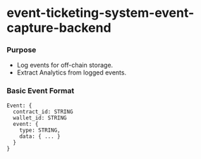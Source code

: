 # event-ticketing-system-event-capture-backend

### Purpose
- Log events for off-chain storage.
- Extract Analytics from logged events.

### Basic Event Format
```
Event: {
  contract_id: STRING
  wallet_id: STRING
  event: {
    type: STRING,
    data: { ... }
  }
}
```
